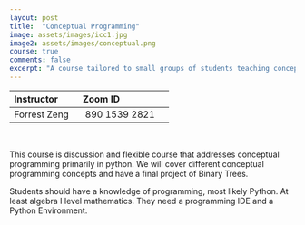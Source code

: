 ```yaml
---
layout: post
title:  "Conceptual Programming"
image: assets/images/icc1.jpg
image2: assets/images/conceptual.png
course: true
comments: false
excerpt: "A course tailored to small groups of students teaching concepts of programming."
---
```


| Instructor | &nbsp;&nbsp;Zoom ID &nbsp; |
| :---        |        :--- |  
| Forrest Zeng | &nbsp;&nbsp; 890 1539 2821 &nbsp; &nbsp; |

<br>

This course is discussion and flexible course that addresses conceptual programming primarily in python. We will cover different conceptual programming concepts and have a final project of Binary Trees.

Students should have a knowledge of programming, most likely Python. At least algebra I level mathematics. They need a programming IDE and a Python Environment.
